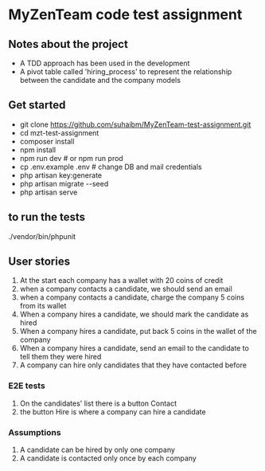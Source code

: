 
# MyZenTeam code test assignment


## Notes about the project
- A TDD approach has been used in the development
- A pivot table called 'hiring_process' to represent the relationship between the candidate and the company models


## Get started
- git clone https://github.com/suhaibm/MyZenTeam-test-assignment.git
- cd mzt-test-assignment
- composer install
- npm install
- npm run dev # or npm run prod
- cp .env.example .env # change DB and mail credentials
- php artisan key:generate
- php artisan migrate --seed
- php artisan serve


## to run the tests
./vendor/bin/phpunit


## User stories

1. At the start each company has a wallet with 20 coins of credit
1. when a company contacts a candidate, we should send an email
1. when a company contacts a candidate, charge the company 5 coins from its wallet
1. When a company hires a candidate, we should mark the candidate as hired
1. When a company hires a candidate, put back 5 coins in the wallet of the company
1. When a company hires a candidate, send an email to the candidate to tell them they were hired
1. A company can hire only candidates that they have contacted before

### E2E tests
1. On the candidates' list there is a button Contact
1. the button Hire is where a company can hire a candidate

### Assumptions
1. A candidate can be hired by only one company
1. A candidate is contacted only once by each company